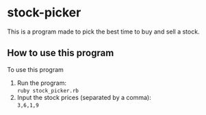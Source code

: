 # stock-picker
This is a program made to pick the best time to buy and sell a stock.
## How to use this program
To use this program
1. Run the program: \
`ruby stock_picker.rb`
2. Input the stock prices (separated by a comma): \
`3,6,1,9` 